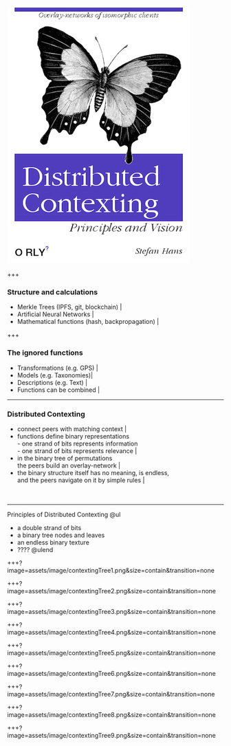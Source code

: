 

![Distributed Contexting](assets/image/Distributed-Contexting.png)

+++



### Structure and calculations

- Merkle Trees (IPFS, git, blockchain) |
- Artificial Neural Networks |
- Mathematical functions (hash, backpropagation) |

+++

### The ignored functions 

- Transformations (e.g. GPS) |
- Models (e.g. Taxonomies)|
- Descriptions (e.g. Text) |
- Functions can be combined |

---
### Distributed Contexting
- connect peers with matching context |
- functions define binary representations <br> - one strand of bits represents information <br> - one strand of bits represents relevance |
- in the binary tree of permutations <br> the peers build an overlay-network |
- the binary structure itself has no meaning, is endless, <br> and the peers navigate on it by simple rules |
<br> <br> <br> 

---

Principles of Distributed Contexting
@ul
- a double strand of bits
- a binary tree nodes and leaves
- an endless binary texture
- ????
@ulend



+++?image=assets/image/contextingTree1.png&size=contain&transition=none

+++?image=assets/image/contextingTree2.png&size=contain&transition=none

+++?image=assets/image/contextingTree3.png&size=contain&transition=none

+++?image=assets/image/contextingTree4.png&size=contain&transition=none

+++?image=assets/image/contextingTree5.png&size=contain&transition=none

+++?image=assets/image/contextingTree6.png&size=contain&transition=none

+++?image=assets/image/contextingTree7.png&size=contain&transition=none

+++?image=assets/image/contextingTree8.png&size=contain&transition=none

+++?image=assets/image/contextingTree9.png&size=contain&transition=none
